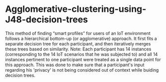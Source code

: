 # Agglomerative-clustering-using-J48-decision-trees
This method of finding “smart profiles” for users of an IoT environment follows a hierarchical bottom-up (or agglomerative) approach. It first fits a separate decision tree for each participant, and then iteratively merges these trees based on similarity.
Note: Each participant has 14 instances (corresponding to the 14 IoT scenarios that he was subjected to) and all 14 instances pertinent to one participant were treated as a single data point for this approach. This was done to make sure that a participant's input regarding his 'privacy' is not being considered out of context while buiding decision trees.
